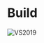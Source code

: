 # Build
![VS2019](https://github.com/T-rvw/OpenGL-Practice/actions/workflows/msbuild.yml/badge.svg?branch=main)